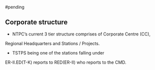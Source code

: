#pending 
## Corporate structure

- NTPC’s current 3 tier structure comprises of Corporate Centre (CC),

Regional Headquarters and Stations / Projects.

- TSTPS being one of the stations falling under

ER-II.ED(T-K) reports to RED(ER-II) who reports to the CMD.